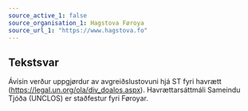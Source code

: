 ```yaml
---
source_active_1: false
source_organisation_1: Hagstova Føroya
source_url_1: "https://www.hagstova.fo"
---
```

## Tekstsvar  
Ávísin verður uppgjørdur av avgreiðslustovuni hjá ST fyri havrætt (https://legal.un.org/ola/div_doalos.aspx). Havrættarsáttmáli Sameindu Tjóða (UNCLOS) er staðfestur fyri Føroyar.

